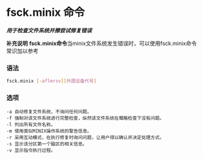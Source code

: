 # fsck.minix 命令
***用于检查文件系统并擦尝试修复错误***

**补充说明**
**fsck.minix命令**当minix文件系统发生错误时，可以使用fsck.minix命令常识加以参考

### 语法
```bash
fsck.minix [-aflmrsv][外围设备代号]
```

### 选项
```
-a 自动修复文件系统，不询问任何问题。
-f 强制对该文件系统进行完整检查，纵然该文件系统在慨略检查下没有问题。
-l 列出所有文件名称。
-m 使用类似MINIX操作系统的警告信息。
-r 采用互动模式，在执行修复时询问问题，让用户得以确认并决定处理方式。
-s 显示该分区第一个磁区的相关信息。
-v 显示指令执行过程。
```

